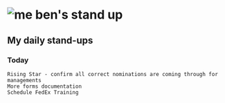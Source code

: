 # ![me](https://avatars2.githubusercontent.com/u/5232044?s=50&v=4) ben's stand up

## My daily stand-ups
 
### Today

    Rising Star - confirm all correct nominations are coming through for managements
    More forms documentation
    Schedule FedEx Training
